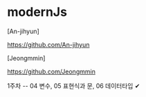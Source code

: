 # modernJs
[An-jihyun] 

<https://github.com/An-jihyun>

[Jeongmmin] 

<https://github.com/Jeongmmin>

1주차 -- 04 변수, 05 표현식과 문, 06 데이터타입 ✔ 

